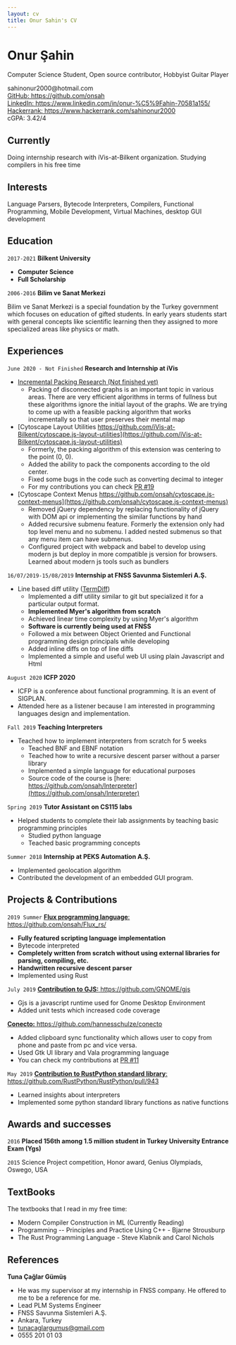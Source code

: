 ```yaml
---
layout: cv
title: Onur Sahin's CV
---
```

# Onur Şahin
Computer Science Student, Open source contributor, Hobbyist Guitar Player

<div id="webaddress">
<t> sahinonur2000@hotmail.com</t> 
<br/> <a href="https://github.com/onsah">GitHub: https://github.com/onsah</a>
<br/> <a href="https://www.linkedin.com/in/onur-%C5%9Fahin-70581a155/"> LinkedIn: https://www.linkedin.com/in/onur-%C5%9Fahin-70581a155/</a>
<br/> <a href="https://www.hackerrank.com/sahinonur2000"> Hackerrank: https://www.hackerrank.com/sahinonur2000</a>
<div> cGPA: 3.42/4 </div>
</div>


## Currently

Doing internship research with iVis-at-Bilkent organization. Studying compilers in his free time


## Interests

Language Parsers, Bytecode Interpreters, Compilers, Functional Programming, Mobile Development, Virtual Machines, desktop GUI development

## Education

`2017-2021`
__Bilkent University__
- __Computer Science__
- __Full Scholarship__

`2006-2016`
__Bilim ve Sanat Merkezi__

Bilim ve Sanat Merkezi is a special foundation by the Turkey government which focuses on education of gifted students. In early years students start with general concepts like scientific learning then they assigned to more specialized areas like physics or math.

## Experiences

`June 2020 - Not Finished`
__Research and Internship at iVis__
- [Incremental Packing Research (Not finished yet)]()
  - Packing of disconnected graphs is an important topic in various areas. There are very efficient algorithms in terms of fullness but these algorithms ignore the initial layout of the graphs. We are trying to come up with a feasible packing algorithm that works incrementally so that user preserves their mental map
- [Cytoscape Layout Utilities https://github.com/iVis-at-Bilkent/cytoscape.js-layout-utilities](https://github.com/iVis-at-Bilkent/cytoscape.js-layout-utilities)
  - Formerly, the packing algorithm of this extension was centering to the point (0, 0).
  - Added the ability to pack the components according to the old center.
  - Fixed some bugs in the code such as converting decimal to integer
  - For my contributions you can check [PR #19](https://github.com/iVis-at-Bilkent/cytoscape.js-layout-utilities/pull/19)
- [Cytoscape Context Menus https://github.com/onsah/cytoscape.js-context-menus](https://github.com/onsah/cytoscape.js-context-menus)
  - Removed jQuery dependency by replacing functionality of jQuery with DOM api or implementing the similar functions by hand
  - Added recursive submenu feature. Formerly the extension only had top level menu and no submenu. I added nested submenus so that any menu item can have submenus.
  - Configured project with webpack and babel to develop using modern js but deploy in more compatible js version for browsers. Learned about modern js tools such as bundlers

`16/07/2019-15/08/2019`
__Internship at FNSS Savunma Sistemleri A.Ş.__
- Line based diff utility (<a href="">TermDiff</a>)
    - Implemented a diff utility similar to git but specialized it for a particular output format.
    - __Implemented Myer's algorithm from scratch__
    - Achieved linear time complexity by using Myer's algorithm
    - __Software is currently being used at FNSS__
    - Followed a mix between Object Oriented and Functional programming design principals while developing
    - Added inline diffs on top of line diffs 
    - Implemented a simple and useful web UI using plain Javascript and Html

`August 2020`
__ICFP 2020__
- ICFP is a conference about functional programming. It is an event of SIGPLAN.
- Attended here as a listener because I am interested in programming languages design and implementation.

`Fall 2019`
__Teaching Interpreters__
- Teached how to implement interpreters from scratch for 5 weeks
    - Teached BNF and EBNF notation
    - Teached how to write a recursive descent parser without a parser library
    - Implemented a simple language for educational purposes
    - Source code of the course is [here: https://github.com/onsah/Interpreter](https://github.com/onsah/Interpreter)

`Spring 2019`
__Tutor Assistant on CS115 labs__
- Helped students to complete their lab assignments by teaching basic programming principles
    - Studied python language
    - Teached basic programming concepts

`Summer 2018`
__Internship at PEKS Automation A.Ş.__
- Implemented geolocation algorithm
- Contributed the development of an embedded GUI program.


## Projects & Contributions

`2019 Summer`
<a href="https://github.com/onsah/Flux_rs/">__Flux programming language__: https://github.com/onsah/Flux_rs/</a> 
- __Fully featured scripting language implementation__
- Bytecode interpreted
- __Completely written from scratch without using external libraries for parsing, compiling, etc.__
- __Handwritten recursive descent parser__
- Implemented using Rust

`July 2019`
<a href="https://github.com/GNOME/gjs">__Contribution to GJS:__ https://github.com/GNOME/gjs</a>
- Gjs is a javascript runtime used for Gnome Desktop Environment
- Added unit tests which increased code coverage

<a href="https://github.com/hannesschulze/conecto">__Conecto:__ https://github.com/hannesschulze/conecto</a>
- Added clipboard sync functionality which allows user to copy from phone and paste from pc and vice versa.
- Used Gtk UI library and Vala programming language
- You can check my contributions at [PR #11](https://github.com/hannesschulze/conecto/pull/11)

`May 2019`
<a href="https://github.com/RustPython/RustPython/pull/943">__Contribution to RustPython standard library__: https://github.com/RustPython/RustPython/pull/943</a>
- Learned insights about interpreters
- Implemented some python standard library functions as native functions

## Awards and successes

`2016`
__Placed 156th among 1.5 million student in Turkey University Entrance Exam (Ygs)__

`2015`
Science Project competition, Honor award, Genius Olympiads, Oswego, USA

## TextBooks
The textbooks that I read in my free time:
- Modern Compiler Construction in ML (Currently Reading)
- Programming -- Principles and Practice Using C++ - Bjarne Strousburp
- The Rust Programming Language - Steve Klabnik and Carol Nichols

## References

__Tuna Çağlar Gümüş__
- He was my supervisor at my internship in FNSS company. He offered to me to be a reference for me.
- Lead PLM Systems Engineer
- FNSS Savunma Sistemleri A.Ş.
- Ankara, Turkey
- tunacaglargumus@gmail.com
- 0555 201 01 03



<!-- ### Footer

Last updated: May 2013 -->


